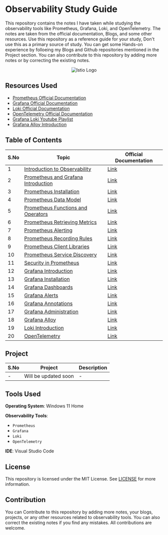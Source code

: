 # Observability Study Guide

This repository contains the notes I have taken while studying the observability tools like Prometheus, Grafana, Loki, and OpenTelemetry. The notes are taken from the official documentation, Blogs, and some other resources. Use this repository as a reference guide for your study, Don't use this as a primary source of study. You can get some Hands-on experience by folloeing my Blogs and Github repositories mentioned in the Project section. You can also contribute to this repository by adding more notes or by correcting the existing notes.

<p align="center">
    <img src="https://github.com/mathesh-me/monitoring-study-guide/assets/144098846/3e864023-ee89-4170-a3b0-3894c93bcd51" alt="Istio Logo"/>
</p>

## Resources Used

- [Prometheus Official Documentation](https://prometheus.io/docs/introduction/overview/)
- [Grafana Official Documentation](https://grafana.com/docs/grafana/latest/getting-started/what-is-grafana/)
- [Loki Official Documentation](https://grafana.com/docs/loki/latest/)
- [OpenTelemetry Official Documentation](https://opentelemetry.io/docs/)
- [Grafana Loki Youtube Playlist](https://youtube.com/playlist?list=PLDGkOdUX1UjpIWD3wTGGsiN4adkOq3LzQ&si=-NoLSXShaRV4kIUn)
- [Grafana Alloy Introduction](https://youtube.com/playlist?list=PLDGkOdUX1Ujo4nPEPvbeMayN8qilKkKF5&si=0sJjVhKMygRs6ESf)

## Table of Contents

| S.No | Topic | Official Documentation |
|------|-------|-----------------------|
| 1 | [Introduction to Observability](montoring-intro.md) | [Link](https://newrelic.com/blog/best-practices/what-is-observability) |
| 2 | [Prometheus and Grafana Introduction](prometheus-grafana-intro.md) | [Link](https://prometheus.io/docs/introduction/overview/) |
| 3 | [Prometheus Installation](prometheus/installation/) | [Link](https://prometheus.io/docs/prometheus/latest/installation/) |
| 4 | [Prometheus Data Model](prometheus/data-model/) | [Link](https://prometheus.io/docs/prometheus/latest/querying/basics/) |
| 5 | [Prometheus Functions and Operators](prometheus/functions-operators/) | [Link](https://prometheus.io/docs/prometheus/latest/querying/functions/) |
| 6 | [Prometheus Retrieving Metrics](prometheus/retrieving-metrics/) | [Link](https://prometheus.io/docs/prometheus/latest/querying/basics/) |
| 7 | [Prometheus Alerting](prometheus/alerts/) | [Link](https://prometheus.io/docs/prometheus/latest/configuration/alerting_rules/) |
| 8 | [Prometheus Recording Rules](prometheus/recording-rules/) | [Link](https://prometheus.io/docs/prometheus/latest/configuration/recording_rules/) |
| 9 | [Prometheus Client Libraries](prometheus/client-libraries/) | [Link](https://prometheus.io/docs/instrumenting/clientlibs/) |
| 10 | [Prometheus Service Discovery](prometheus/service-discovery/) | [Link](https://prometheus.io/docs/prometheus/latest/configuration/configuration/#<file_sd_config>) |
| 11 | [Security in Prometheus](prometheus/security/) | [Link](https://prometheus.io/docs/prometheus/latest/configuration/basic_auth/) |
| 12 | [Grafana Introduction](grafana/grafana.md) | [Link](https://grafana.com/docs/grafana/latest/getting-started/what-is-grafana/) |
| 13 | [Grafana Installation](grafana/installation/) | [Link](https://grafana.com/docs/grafana/latest/installation/) |
| 14 | [Grafana Dashboards](grafana/grafana.md/) | [Link](https://grafana.com/docs/grafana/latest/getting-started/getting-started-prometheus/) |
| 15 | [Grafana Alerts](grafana/alerts/) | [Link](https://grafana.com/docs/grafana/latest/alerting/create-alerts/) |
| 16 | [Grafana Annotations](grafana/annotations/) | [Link](https://grafana.com/docs/grafana/latest/dashboards/annotations/) |
| 17 | [Grafana Administration](grafana/administration/) | [Link](https://grafana.com/docs/grafana/latest/administration/) |
| 18 | [Grafana Alloy](grafana/opentelemetry/grafana-alloy/) | [Link](https://grafana.com/docs/alloy/latest/) |
| 19 | [Loki Introduction](grafana/loki/) | [Link](https://grafana.com/docs/loki/latest/) |
| 20 | [OpenTelemetry](grafana/opentelemetry/) | [Link](https://opentelemetry.io/docs/) |

## Project

| S.No | Project | Description |
|------|---------|-------------|
| - | Will be updated soon | - |

## Tools Used

**Operating System**: Windows 11 Home

**Observability Tools**:
- `Prometheus`
- `Grafana`
- `Loki`
- `OpenTelemetry`

**IDE**: Visual Studio Code

## License

This repository is licensed under the MIT License. See [LICENSE](LICENSE) for more information.

## Contribution

You can Contribute to this repository by adding more notes, your blogs, projects, or any other resources related to observability tools. You can also correct the existing notes if you find any mistakes. All contributions are welcome.
